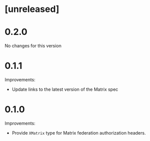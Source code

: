 # [unreleased]

# 0.2.0

No changes for this version

# 0.1.1

Improvements:

* Update links to the latest version of the Matrix spec

# 0.1.0

Improvements:

* Provide `XMatrix` type for Matrix federation authorization headers.
